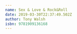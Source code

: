 ```yaml
---
name: Sex & Love & Rock&Roll
date: 2019-03-30T22:37:49.502Z
author: Tony Walsh
isbn: 9781909136168
---
```


